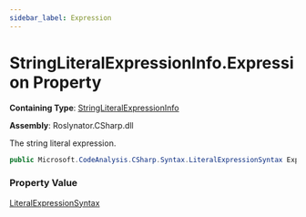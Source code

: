 ```yaml
---
sidebar_label: Expression
---
```


# StringLiteralExpressionInfo\.Expression Property

**Containing Type**: [StringLiteralExpressionInfo](../index.md)

**Assembly**: Roslynator\.CSharp\.dll

  
The string literal expression\.

```csharp
public Microsoft.CodeAnalysis.CSharp.Syntax.LiteralExpressionSyntax Expression { get; }
```

### Property Value

[LiteralExpressionSyntax](https://docs.microsoft.com/en-us/dotnet/api/microsoft.codeanalysis.csharp.syntax.literalexpressionsyntax)


